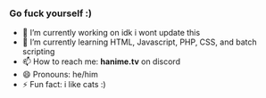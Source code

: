 ### Go fuck yourself :)


- 🔭 I’m currently working on idk i wont update this
- 🌱 I’m currently learning HTML, Javascript, PHP, CSS, and batch scripting
- 📫 How to reach me: __hanime.tv__ on discord
- 😄 Pronouns: he/him
- ⚡ Fun fact: i like cats :)

